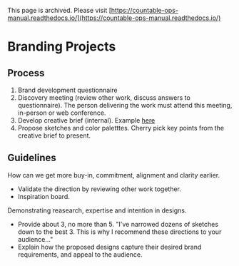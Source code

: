 This page is archived. Please visit [https://countable-ops-manual.readthedocs.io/](https://countable-ops-manual.readthedocs.io/)
# Branding Projects


## Process

1. Brand development questionnaire
1. Discovery meeting (review other work, discuss answers to questionnaire). The person delivering the work must attend this meeting, in-person or web conference.
1. Develop creative brief (internal). Example [here](https://github.com/countable-web/open-source-corporation/blob/master/marketing/CREATIVE_BRIEF.md)
1. Propose sketches and color paletttes. Cherry pick key points from the creative brief to present.

## Guidelines

How can we get more buy-in, commitment, alignment and clarity earlier.
  * Validate the direction by reviewing other work together.
  * Inspiration board.

Demonstrating reasearch, expertise and intention in designs.
  * Provide about 3, no more than 5. "I've narrowed dozens of sketches down to the best 3. This is why I recommend these directions to your audience..."
  * Explain how the proposed designs capture their desired brand requirements, and appeal to the audience.


